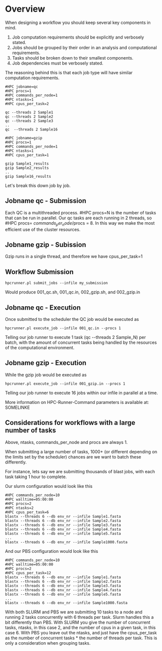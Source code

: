 # Overview

When designing a workflow you should keep several key components in mind.

1. Job computation requirements should be explicitly and verbosely stated.
2. Jobs should be grouped by their order in an analysis and computational requirements.
3. Tasks should be broken down to their smallest components.
4. Job dependencies must be verbosely stated.

The reasoning behind this is that each job type will have similar computation requirements.

```
#HPC jobname=qc
#HPC procs=1
#HPC commands_per_node=1
#HPC ntasks=1
#HPC cpus_per_task=2

qc --threads 2 Sample1
qc --threads 2 Sample2
qc --threads 2 Sample3
..
qc  --threads 2 Sample16

#HPC jobname=gzip
#HPC procs=1
#HPC commands_per_node=1
#HPC ntasks=1
#HPC cpus_per_task=1

gzip Sample1_results
gzip Sample2_results
..
gzip Sample16_results
```

Let's break this down job by job.

## Jobname qc - Submission

Each QC is a multithreaded process. #HPC procs=N is the number of tasks that
can be run in parallel. Our qc tasks are each running in 2 threads, so #HPC
procs= $commands_per_node/$procs = 8. In this way we make the most efficient
use of the cluster resources.

## Jobname gzip - Subission

Gzip runs in a single thread, and therefore we have cpus_per_task=1

## Workflow Submission

```
hpcrunner.pl submit_jobs --infile my_submission
```

Would produce 001_qc.sh, 001_qc.in, 002_gzip.sh, and 002_gzip.in

## Jobname qc - Execution

Once submitted to the scheduler the QC job would be executed as

```
hpcrunner.pl execute_job --infile 001_qc.in --procs 1
```

Telling our job runner to execute 1 task (qc --threads 2 Sample_N) per batch,
with the amount of concurrent tasks being handled by the resources of the
computational environment.

## Jobname gzip - Execution

While the gzip job would be executed as

```
hpcrunner.pl execute_job --infile 001_gzip.in --procs 1
```

Telling our job runner to execute 16 jobs within our infile in parallel at a
time.

More information on HPC-Runner-Command parameters is available at: SOMELINKE


## Considerations for workflows with a large number of tasks

Above, ntasks, commands_per_node and procs are always 1.

When submitting a large number of tasks, 1000+ (or different depending on the limits set by the scheduler) chances are we want to batch these differently.

For instance, lets say we are submitting thousands of blast jobs, with each task taking 1 hour to complete.

Our slurm configuration would look like this

```
#HPC commands_per_node=10
#HPC walltime=05:00:00
#HPC procs=2
#HPC ntasks=2
#HPC cpus_per_task=6
blastx --threads 6 --db env_nr --infile Sample1.fasta
blastx --threads 6 --db env_nr --infile Sample2.fasta
blastx --threads 6 --db env_nr --infile Sample3.fasta
blastx --threads 6 --db env_nr --infile Sample4.fasta
blastx --threads 6 --db env_nr --infile Sample5.fasta
...
blastx --threads 6 --db env_nr --infile Sample1000.fasta
```

And our PBS configuration would look like this

```
#HPC commands_per_node=10
#HPC walltime=05:00:00
#HPC procs=2
#HPC cpus_per_task=12
blastx --threads 6 --db env_nr --infile Sample1.fasta
blastx --threads 6 --db env_nr --infile Sample2.fasta
blastx --threads 6 --db env_nr --infile Sample3.fasta
blastx --threads 6 --db env_nr --infile Sample4.fasta
blastx --threads 6 --db env_nr --infile Sample5.fasta
...
blastx --threads 6 --db env_nr --infile Sample1000.fasta
```

With both SLURM and PBS we are submitting 10 tasks to a node and running 2
tasks concurrently with 6 threads per task. Slurm handles this a bit
differently than PBS. With SLURM you give the number of concurrent tasks,
ntasks, in this case 2, and the number of cpus in a given task, in this case 6.
With PBS you leave out the ntasks, and just have the cpus_per_task as the
number of concurrent tasks * the number of threads per task. This is only a
consideration when grouping tasks.
